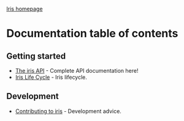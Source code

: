 [Iris homepage](https://github.com/thegameofcode/iris)

# Documentation table of contents

## Getting started

* [The iris API](api.md) - Complete API documentation here!
* [Iris Life Cycle](lifecycle.md) - Iris lifecycle.

## Development

* [Contributing to iris](contributing.md) - Development advice.
